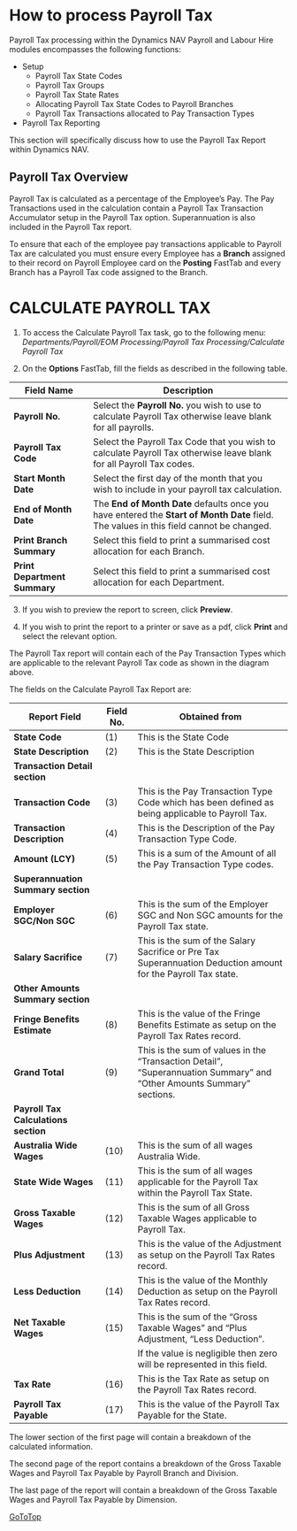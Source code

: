 # How to process Payroll Tax


Payroll Tax processing within the Dynamics NAV Payroll and Labour Hire modules encompasses the following functions:  

- Setup
  - Payroll Tax State Codes
  - Payroll Tax Groups
  - Payroll Tax State Rates
  - Allocating Payroll Tax State Codes to Payroll Branches
  - Payroll Tax Transactions allocated to Pay Transaction Types
- Payroll Tax Reporting

This section will specifically discuss how to use the Payroll Tax Report within Dynamics NAV.  

## Payroll Tax Overview

Payroll Tax is calculated as a percentage of the Employee’s Pay. The Pay Transactions used in the calculation contain a Payroll Tax Transaction Accumulator setup in the Payroll Tax option. Superannuation is also included in the Payroll Tax report.

To ensure that each of the employee pay transactions applicable to Payroll Tax are calculated you must ensure every Employee has a **Branch** assigned to their record on Payroll Employee card on the **Posting** FastTab and every Branch has a Payroll Tax code assigned to the Branch.

# CALCULATE PAYROLL TAX

1.  To access the Calculate Payroll Tax task, go to the following menu: *Departments/Payroll/EOM Processing/Payroll Tax Processing/Calculate Payroll Tax*

2.  On the **Options** FastTab, fill the fields as described in the following table.
 
|Field Name|Description|
|---------------------------------------------|---------------------------------------------------------------------|
|**Payroll No.**|Select the **Payroll No.** you wish to use to calculate Payroll Tax otherwise leave blank for all payrolls.|
|**Payroll Tax Code**|Select the Payroll Tax Code that you wish to calculate Payroll Tax otherwise leave blank for all Payroll Tax codes.|
|**Start Month Date**|Select the first day of the month that you wish to include in your payroll tax calculation.|
|**End of Month Date**|The **End of Month Date** defaults once you have entered the **Start of Month Date** field. The values in this field cannot be changed.|
|**Print Branch Summary**|Select this field to print a summarised cost allocation for each Branch.|
|**Print Department Summary**|Select this field to print a summarised cost allocation for each Department.|

3.  If you wish to preview the report to screen, click **Preview**.

4.  If you wish to print the report to a printer or save as a pdf, click **Print** and select the relevant option.

The Payroll Tax report will contain each of the Pay Transaction Types which are applicable to the relevant Payroll Tax code as shown in the diagram above.

The fields on the Calculate Payroll Tax Report are:

|Report Field|Field No.|Obtained from|
|------------------------------------|-----------|---------------------------------------------------|
|**State Code**|(1)|This is the State Code|
|**State Description**|(2)|This is the State Description|
|**Transaction Detail section**|
|**Transaction Code**|(3)|This is the Pay Transaction Type Code which has been defined as being applicable to Payroll Tax.|
|**Transaction Description**|(4)|This is the Description of the Pay Transaction Type Code.|
|**Amount (LCY)**|(5)|This is a sum of the Amount of all the Pay Transaction Type codes.|
|**Superannuation Summary section**|
|**Employer SGC/Non SGC**|(6)|This is the sum of the Employer SGC and Non SGC amounts for the Payroll Tax state.|
|**Salary Sacrifice**|(7)|This is the sum of the Salary Sacrifice or Pre Tax Superannuation Deduction amount for the Payroll Tax state.|
|**Other Amounts Summary section**|
|**Fringe Benefits Estimate**|(8)|This is the value of the Fringe Benefits Estimate as setup on the Payroll Tax Rates record.|
|**Grand Total**|(9)|This is the sum of values in the “Transaction Detail”, “Superannuation Summary” and “Other Amounts Summary” sections.|
|**Payroll Tax Calculations section**|
|**Australia Wide Wages**|(10)|This is the sum of all wages Australia Wide.|
|**State Wide Wages**|(11)|This is the sum of all wages applicable for the Payroll Tax within the Payroll Tax State.|
|**Gross Taxable Wages**|(12)|This is the sum of all Gross Taxable Wages applicable to Payroll Tax.|
|**Plus Adjustment**|(13)|This is the value of the Adjustment as setup on the Payroll Tax Rates record.|
|**Less Deduction**|(14)|This is the value of the Monthly Deduction as setup on the Payroll Tax Rates record.|
|**Net Taxable Wages**|(15)|This is the sum of the “Gross Taxable Wages” and “Plus Adjustment, “Less Deduction”.|
|||If the value is negligible then zero will be represented in this field.|
|**Tax Rate**|(16)|This is the Tax Rate as setup on the Payroll Tax Rates record.|
|**Payroll Tax Payable**|(17)|This is the value of the Payroll Tax Payable for the State.|



The lower section of the first page will contain a breakdown of the calculated information.

The second page of the report contains a breakdown of the Gross Taxable Wages and Payroll Tax Payable by Payroll Branch and Division.

The last page of the report will contain a breakdown of the Gross Taxable Wages and Payroll Tax Payable by Dimension.

[GoToTop](#how-to-process-payroll-tax)
